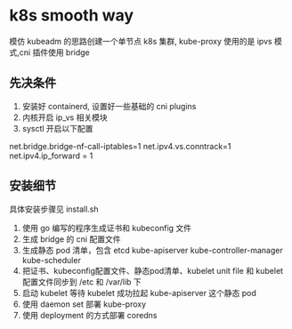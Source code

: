 # k8s smooth way

模仿 kubeadm 的思路创建一个单节点 k8s 集群, kube-proxy 使用的是 ipvs 模式,cni 插件使用 bridge

## 先决条件

1. 安装好 containerd, 设置好一些基础的 cni plugins
2. 内核开启 ip_vs 相关模块
3. sysctl 开启以下配置

net.bridge.bridge-nf-call-iptables=1
net.ipv4.vs.conntrack=1
net.ipv4.ip_forward = 1


## 安装细节

具体安装步骤见 install.sh

1. 使用 go 编写的程序生成证书和 kubeconfig 文件
2. 生成 bridge 的 cni 配置文件
3. 生成静态 pod 清单，包含 etcd kube-apiserver kube-controller-manager kube-scheduler 
4. 把证书、kubeconfig配置文件、静态pod清单、kubelet unit file 和 kubelet 配置文件同步到 /etc 和 /var/lib 下
5. 启动 kubelet 等待 kubelet 成功拉起 kube-apiserver 这个静态 pod
6.  使用 daemon set 部署 kube-proxy
7. 使用 deployment 的方式部署 coredns



